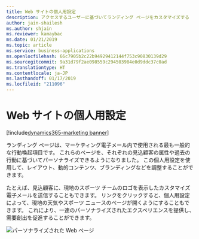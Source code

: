 ```yaml
---
title: Web サイトの個人用設定
description: アクセスするユーザーに基づいてランディング ページをカスタマイズする
author: jain-shailesh
ms.author: shjain
ms.reviewer: kamaybac
ms.date: 01/21/2019
ms.topic: article
ms.service: business-applications
ms.openlocfilehash: 66c7905b2c22b94929412144f753c90830139d29
ms.sourcegitcommit: 9a31d79f2ae098559c294503984e0d9ddc37c0ad
ms.translationtype: HT
ms.contentlocale: ja-JP
ms.lasthandoff: 01/17/2019
ms.locfileid: "211096"
---
```

# <a name="website-personalization"></a>Web サイトの個人用設定
[!include[dynamics365-marketing banner](../includes/dynamics365-marketing.md)]

ランディング ページは、マーケティング電子メール内で使用される最も一般的な行動喚起項目です。 これらのページを、それぞれの見込顧客の属性や過去の行動に基づいてパーソナライズできるようになりました。 この個人用設定を使用して、レイアウト、動的コンテンツ、ブランディングなどを調整することができます。

たとえば、見込顧客に、現地のスポーツ チームのロゴを表示したカスタマイズ電子メールを送信することもできます。 リンクをクリックすると、個人用設定によって、現地の天気やスポーツ ニュースのページが開くようにすることもできます。 これにより、一連のパーソナライズされたエクスペリエンスを提供し、需要創出を促進することができます。

![パーソナライズされた Web ページ](media/PersonalizationLandingPages.png "パーソナライズされた Web ページ")

